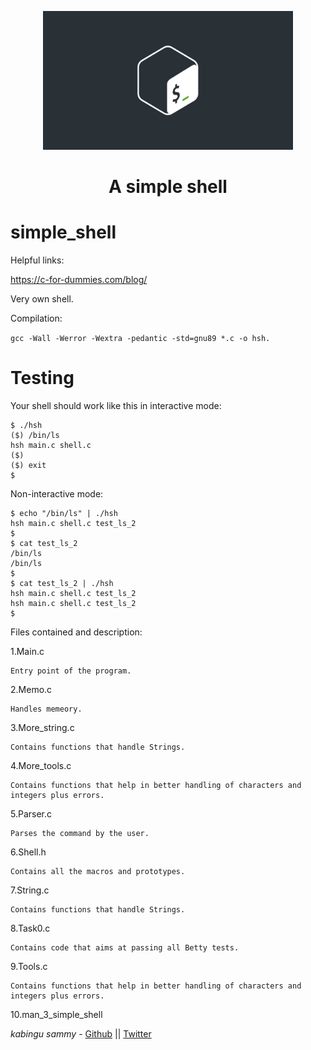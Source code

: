 <p align="center">

  <img src="full_colored_light.jpg" width="400\"/>

<br>


<h1><p align="center">A simple shell</h1></p></font>


# simple_shell
Helpful links:

https://c-for-dummies.com/blog/

Very own shell.

Compilation:

``gcc -Wall -Werror -Wextra -pedantic -std=gnu89 *.c -o hsh.``

# Testing

Your shell should work like this in interactive mode:

    $ ./hsh
    ($) /bin/ls
    hsh main.c shell.c
    ($)
    ($) exit
    $

Non-interactive mode:

    $ echo "/bin/ls" | ./hsh
    hsh main.c shell.c test_ls_2
    $
    $ cat test_ls_2
    /bin/ls
    /bin/ls
    $
    $ cat test_ls_2 | ./hsh
    hsh main.c shell.c test_ls_2
    hsh main.c shell.c test_ls_2
    $

Files contained and description:

1.Main.c

    Entry point of the program.

2.Memo.c

    Handles memeory.

3.More_string.c

    Contains functions that handle Strings.

4.More_tools.c

    Contains functions that help in better handling of characters and integers plus errors.

5.Parser.c

    Parses the command by the user.

6.Shell.h

    Contains all the macros and prototypes.

7.String.c

    Contains functions that handle Strings.

8.Task0.c

    Contains code that aims at passing all Betty tests.

9.Tools.c

    Contains functions that help in better handling of characters and integers plus errors.

10.man_3_simple_shell


*kabingu sammy* - [Github](https://github.com/kabingusam) || [Twitter](https://twitter.com/Kabingusammy)